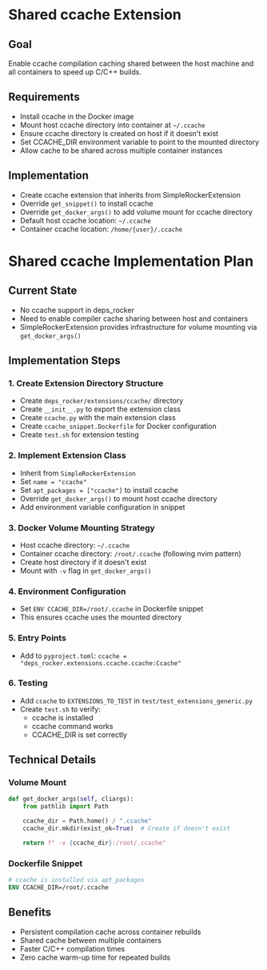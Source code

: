 # Shared ccache Extension

## Goal
Enable ccache compilation caching shared between the host machine and all containers to speed up C/C++ builds.

## Requirements
- Install ccache in the Docker image
- Mount host ccache directory into container at `~/.ccache`
- Ensure ccache directory is created on host if it doesn't exist
- Set CCACHE_DIR environment variable to point to the mounted directory
- Allow cache to be shared across multiple container instances

## Implementation
- Create ccache extension that inherits from SimpleRockerExtension
- Override `get_snippet()` to install ccache
- Override `get_docker_args()` to add volume mount for ccache directory
- Default host ccache location: `~/.ccache`
- Container ccache location: `/home/{user}/.ccache`

# Shared ccache Implementation Plan

## Current State
- No ccache support in deps_rocker
- Need to enable compiler cache sharing between host and containers
- SimpleRockerExtension provides infrastructure for volume mounting via `get_docker_args()`

## Implementation Steps

### 1. Create Extension Directory Structure
- Create `deps_rocker/extensions/ccache/` directory
- Create `__init__.py` to export the extension class
- Create `ccache.py` with the main extension class
- Create `ccache_snippet.Dockerfile` for Docker configuration
- Create `test.sh` for extension testing

### 2. Implement Extension Class
- Inherit from `SimpleRockerExtension`
- Set `name = "ccache"`
- Set `apt_packages = ["ccache"]` to install ccache
- Override `get_docker_args()` to mount host ccache directory
- Add environment variable configuration in snippet

### 3. Docker Volume Mounting Strategy
- Host ccache directory: `~/.ccache`
- Container ccache directory: `/root/.ccache` (following nvim pattern)
- Create host directory if it doesn't exist
- Mount with `-v` flag in `get_docker_args()`

### 4. Environment Configuration
- Set `ENV CCACHE_DIR=/root/.ccache` in Dockerfile snippet
- This ensures ccache uses the mounted directory

### 5. Entry Points
- Add to `pyproject.toml`: `ccache = "deps_rocker.extensions.ccache.ccache:Ccache"`

### 6. Testing
- Add `ccache` to `EXTENSIONS_TO_TEST` in `test/test_extensions_generic.py`
- Create `test.sh` to verify:
  - ccache is installed
  - ccache command works
  - CCACHE_DIR is set correctly

## Technical Details

### Volume Mount
```python
def get_docker_args(self, cliargs):
    from pathlib import Path

    ccache_dir = Path.home() / ".ccache"
    ccache_dir.mkdir(exist_ok=True)  # Create if doesn't exist

    return f" -v {ccache_dir}:/root/.ccache"
```

### Dockerfile Snippet
```dockerfile
# ccache is installed via apt_packages
ENV CCACHE_DIR=/root/.ccache
```

## Benefits
- Persistent compilation cache across container rebuilds
- Shared cache between multiple containers
- Faster C/C++ compilation times
- Zero cache warm-up time for repeated builds
